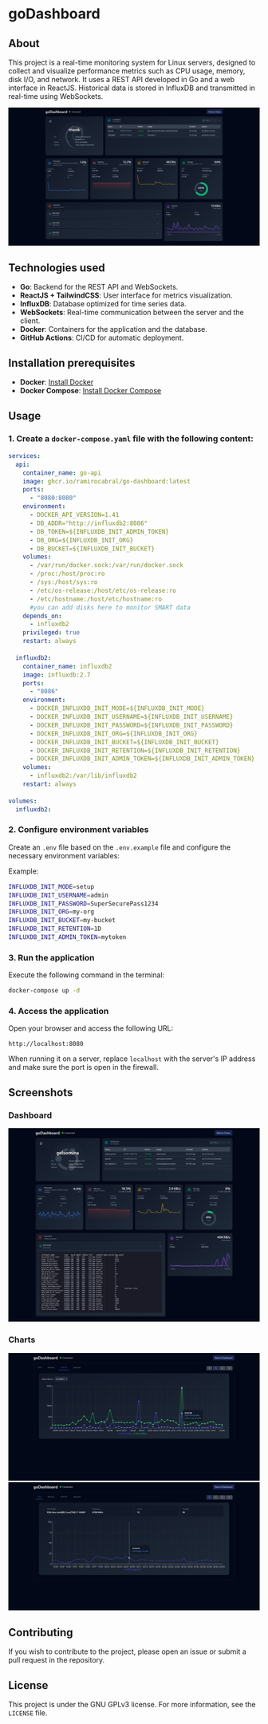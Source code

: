 # goDashboard

## About
This project is a real-time monitoring system for Linux servers, designed to collect and visualize performance metrics such as CPU usage, memory, disk I/O, and network. It uses a REST API developed in Go and a web interface in ReactJS. Historical data is stored in InfluxDB and transmitted in real-time using WebSockets.

![Dashboard](./assets/monk-home.png)

## Technologies used

- **Go**: Backend for the REST API and WebSockets.
- **ReactJS + TailwindCSS**: User interface for metrics visualization.
- **InfluxDB**: Database optimized for time series data.
- **WebSockets**: Real-time communication between the server and the client.
- **Docker**: Containers for the application and the database.
- **GitHub Actions**: CI/CD for automatic deployment.

## Installation prerequisites

- **Docker**: [Install Docker](https://docs.docker.com/get-docker/)
- **Docker Compose**: [Install Docker Compose](https://docs.docker.com/compose/install/)

## Usage

### 1. Create a `docker-compose.yaml` file with the following content:

```yaml
services:
  api:
    container_name: go-api
    image: ghcr.io/ramirocabral/go-dashboard:latest
    ports:
      - "8080:8080"
    environment:
      - DOCKER_API_VERSION=1.41
      - DB_ADDR="http://influxdb2:8086"
      - DB_TOKEN=${INFLUXDB_INIT_ADMIN_TOKEN}
      - DB_ORG=${INFLUXDB_INIT_ORG}
      - DB_BUCKET=${INFLUXDB_INIT_BUCKET}
    volumes:
      - /var/run/docker.sock:/var/run/docker.sock
      - /proc:/host/proc:ro
      - /sys:/host/sys:ro
      - /etc/os-release:/host/etc/os-release:ro
      - /etc/hostname:/host/etc/hostname:ro
      #you can add disks here to monitor SMART data
    depends_on:
      - influxdb2
    privileged: true
    restart: always

  influxdb2:
    container_name: influxdb2
    image: influxdb:2.7
    ports:
      - "8086"
    environment:
      - DOCKER_INFLUXDB_INIT_MODE=${INFLUXDB_INIT_MODE}
      - DOCKER_INFLUXDB_INIT_USERNAME=${INFLUXDB_INIT_USERNAME}
      - DOCKER_INFLUXDB_INIT_PASSWORD=${INFLUXDB_INIT_PASSWORD}
      - DOCKER_INFLUXDB_INIT_ORG=${INFLUXDB_INIT_ORG}
      - DOCKER_INFLUXDB_INIT_BUCKET=${INFLUXDB_INIT_BUCKET}
      - DOCKER_INFLUXDB_INIT_RETENTION=${INFLUXDB_INIT_RETENTION}
      - DOCKER_INFLUXDB_INIT_ADMIN_TOKEN=${INFLUXDB_INIT_ADMIN_TOKEN}
    volumes:
      - influxdb2:/var/lib/influxdb2
    restart: always

volumes:
  influxdb2:
```

### 2. Configure environment variables

Create an `.env` file based on the `.env.example` file and configure the necessary environment variables:

Example:
``` bash
INFLUXDB_INIT_MODE=setup
INFLUXDB_INIT_USERNAME=admin
INFLUXDB_INIT_PASSWORD=SuperSecurePass1234
INFLUXDB_INIT_ORG=my-org
INFLUXDB_INIT_BUCKET=my-bucket
INFLUXDB_INIT_RETENTION=1D
INFLUXDB_INIT_ADMIN_TOKEN=mytoken
```

### 3. Run the application

Execute the following command in the terminal:

```bash
docker-compose up -d
```

### 4. Access the application

Open your browser and access the following URL:

```
http://localhost:8080
```
When running it on a server, replace `localhost` with the server's IP address and make sure the port is open in the firewall.
## Screenshots

### Dashboard
![Dashboard](./assets/gelsomina-home.png)

### Charts
![IoChart](./assets/vivobook-io-chart.png)
![CpuChart](./assets/vivobook-cpu-chart.png)

## Contributing

If you wish to contribute to the project, please open an issue or submit a pull request in the repository.

## License

This project is under the GNU GPLv3 license. For more information, see the `LICENSE` file.